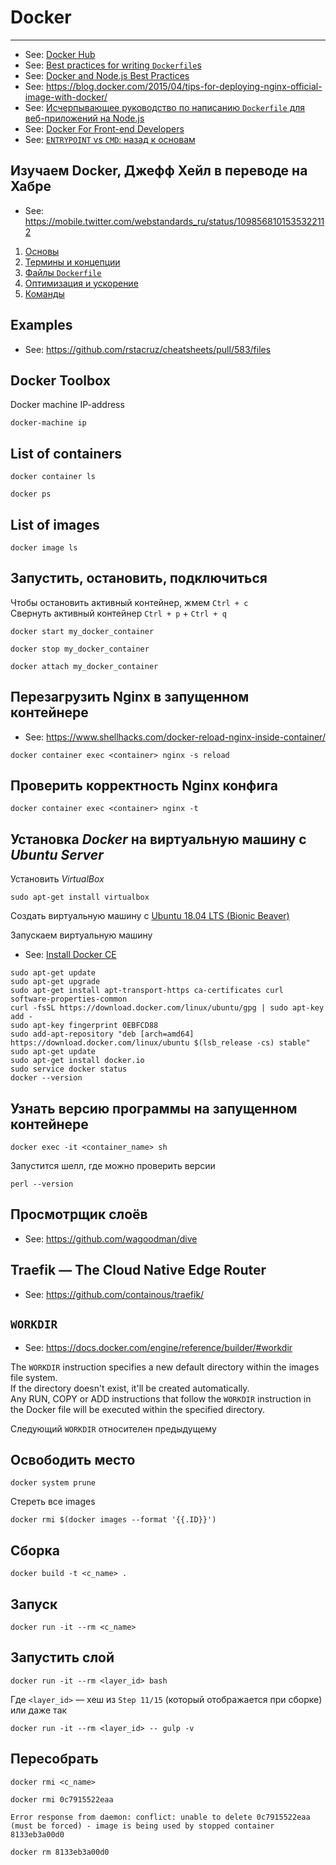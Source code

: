 # Docker

----

- See: [Docker Hub](https://hub.docker.com/)
- See: [Best practices for writing `Dockerfile`s](https://docs.docker.com/develop/develop-images/dockerfile_best-practices/)
- See: [Docker and Node.js Best Practices](https://github.com/nodejs/docker-node/blob/master/docs/BestPractices.md)
- See: https://blog.docker.com/2015/04/tips-for-deploying-nginx-official-image-with-docker/
- See: [Исчерпывающее руководство по написанию `Dockerfile` для веб-приложений на Node.js](https://medium.com/devschacht/praveen-durairaj-an-exhaustive-guide-to-writing-dockerfiles-for-node-js-web-apps-7b033bcc0b4f)
- See: [Docker For Front-end Developers](https://dev.to/akanksha_9560/docker-for-frontend-developers-1dk5)
- See: [`ENTRYPOINT` vs `CMD`: назад к основам](https://habr.com/ru/company/southbridge/blog/329138/)



## Изучаем Docker, Джефф Хейл в переводе на Хабре

- See: https://mobile.twitter.com/webstandards_ru/status/1098568101535322112


1. [Основы](https://habr.com/p/438796/)
1. [Термины и концепции](https://habr.com/p/439978/)
1. [Файлы `Dockerfile`](https://habr.com/p/439980/)
1. [Оптимизация и ускорение](https://habr.com/p/440658/)
1. [Команды](https://habr.com/p/440660/)



## Examples

- See: https://github.com/rstacruz/cheatsheets/pull/583/files


## Docker Toolbox

Docker machine IP-address

```shell
docker-machine ip
```

## List of containers

```shell
docker container ls
```

```shell
docker ps
```


## List of images

```shell
docker image ls
```



## Запустить, остановить, подключиться

Чтобы остановить активный контейнер, жмем `Ctrl + c`  
Свернуть активный контейнер `Ctrl + p` + `Ctrl + q`  

```shell
docker start my_docker_container
```


```shell
docker stop my_docker_container
```


```shell
docker attach my_docker_container
```



## Перезагрузить Nginx в запущенном контейнере

- See: https://www.shellhacks.com/docker-reload-nginx-inside-container/

```shell
docker container exec <container> nginx -s reload
```



## Проверить корректность Nginx конфига

```shell
docker container exec <container> nginx -t
```



## Установка *Docker* на виртуальную машину с *Ubuntu Server*

Установить *VirtualBox*

```shell
sudo apt-get install virtualbox
```

Создать виртуальную машину с [Ubuntu 18.04 LTS (Bionic Beaver)](https://www.ubuntu.com/download/server)

Запускаем виртуальную машину

- See: [Install Docker CE](https://docs.docker.com/install/linux/docker-ce/ubuntu/#install-docker-ce)

```shell
sudo apt-get update
sudo apt-get upgrade
sudo apt-get install apt-transport-https ca-certificates curl software-properties-common
curl -fsSL https://download.docker.com/linux/ubuntu/gpg | sudo apt-key add -
sudo apt-key fingerprint 0EBFCD88
sudo add-apt-repository "deb [arch=amd64] https://download.docker.com/linux/ubuntu $(lsb_release -cs) stable"
sudo apt-get update
sudo apt-get install docker.io
sudo service docker status
docker --version
```



## Узнать версию программы на запущенном контейнере

```shell
docker exec -it <container_name> sh
```

Запустится шелл, где можно проверить версии
```shell
perl --version
```



## Просмотрщик слоёв

- See: https://github.com/wagoodman/dive



## Traefik — The Cloud Native Edge Router

- See: https://github.com/containous/traefik/



## `WORKDIR`

- See: https://docs.docker.com/engine/reference/builder/#workdir

The `WORKDIR` instruction specifies a new default directory within the images file system.  
If the directory doesn't exist, it'll be created automatically.  
Any RUN, COPY or ADD instructions that follow the `WORKDIR` instruction in
the Docker file will be executed within the specified directory.

Следующий `WORKDIR` относителен предыдущему


## Освободить место

```shell
docker system prune
```

Стереть все images

```shell
docker rmi $(docker images --format '{{.ID}}')
```



## Сборка

```shell
docker build -t <c_name> .
```

## Запуск

```shell
docker run -it --rm <c_name>
```

## Запустить слой

```shell
docker run -it --rm <layer_id> bash
```

Где `<layer_id>` — хеш из `Step 11/15` (который отображается при сборке)  
или даже так

```shell
docker run -it --rm <layer_id> -- gulp -v
```


## Пересобрать

```shell
docker rmi <c_name>
```
```shell
docker rmi 0c7915522eaa
```
```
Error response from daemon: conflict: unable to delete 0c7915522eaa (must be forced) - image is being used by stopped container 8133eb3a00d0
```
```shell
docker rm 8133eb3a00d0
```
